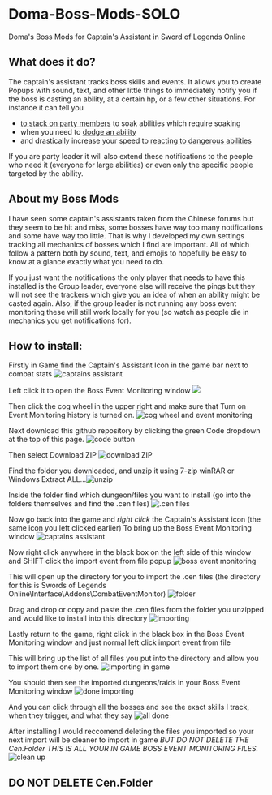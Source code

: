 # Doma-Boss-Mods-SOLO
Doma's Boss Mods for Captain's Assistant in Sword of Legends Online

## What does it do?
The captain's assistant tracks boss skills and events. It allows you to create Popups with sound, text, and other little things to immediately notify you if the boss is casting an ability, at a certain hp, or a few other situations.
For instance it can tell you 
- [to stack on party members](https://i.imgur.com/Zf8Aojv.gif) to soak abilities which require soaking
- when you need to [dodge an ability](https://i.imgur.com/MqWRB07.gif)
- and drastically increase your speed to [reacting to dangerous abilities](https://i.imgur.com/TrVJbWd.gif)

If you are party leader it will also extend these notifications to the people who need it (everyone for large abilities) or even only the specific people targeted by the ability.

## About my Boss Mods
I have seen some captain's assistants taken from the Chinese forums but they seem to be hit and miss, some bosses have way too many notifications and some have way too little.
That is why I developed my own settings tracking all mechanics of bosses which I find are important. 
All of which follow a pattern both by sound, text, and emojis to hopefully be easy to know at a glance exactly what you need to do.

If you just want the notifications the only player that needs to have this installed is the Group leader, everyone else will receive the pings but they will not see the trackers which give you an idea of when an ability might be casted again.
Also, if the group leader is not running any boss event monitoring these will still work locally for you (so watch as people die in mechanics you get notifications for).

## How to install:
Firstly in Game find the Captain's Assistant Icon in the game bar next to combat stats ![captains assistant](https://i.imgur.com/LrWxaMC.png)

Left click it to open the Boss Event Monitoring window
  <img src="https://i.imgur.com/Foj8P5D.png">

Then click the cog wheel in the upper right and make sure that Turn on Event Monitoring history is turned on. ![cog wheel and event monitoring](https://i.imgur.com/sc28uTn.png)

Next download this github repository by clicking the green Code dropdown at the top of this page. ![code button](https://i.imgur.com/ZJW04Ko.png)

Then select Download ZIP ![download ZIP](https://i.imgur.com/ztAZstz.png)

Find the folder you downloaded, and unzip it using 7-zip winRAR or Windows Extract ALL...![unzip](https://i.imgur.com/0x3a5c7.png)

Inside the folder find which dungeon/files you want to install (go into the folders themselves and find the .cen files) ![.cen files](https://i.imgur.com/OJrIGeP.png)

Now go back into the game and *right click* the Captain's Assistant icon (the same icon you left clicked earlier) To bring up the Boss Event Monitoring window ![captains assistant](https://i.imgur.com/LrWxaMC.png)

Now right click anywhere in the black box on the left side of this window and SHIFT click the import event from file popup ![boss event monitoring](https://i.imgur.com/SmXsnWY.png)

This will open up the directory for you to import the .cen files (the directory for this is Swords of Legends Online\Interface\Addons\CombatEventMonitor) ![folder](https://i.imgur.com/5AFYKpH.png)

Drag and drop or copy and paste the .cen files from the folder you unzipped and would like to install into this directory ![importing](https://i.imgur.com/Jg8u9zY.png)

Lastly return to the game, right click in the black box in the Boss Event Monitoring window and just normal left click import event from file

This will bring up the list of all files you put into the directory and allow you to import them one by one. ![importing in game](https://i.imgur.com/Iom5AZZ.png)

You should then see the imported dungeons/raids in your Boss Event Monitoring window ![done importing](https://i.imgur.com/x8ICSpK.png)

And you can click through all the bosses and see the exact skills I track, when they trigger, and what they say ![all done](https://i.imgur.com/U7nHw20.png)

After installing I would reccomend deleting the files you imported so your next import will be cleaner to import in game *BUT DO NOT DELETE THE Cen.Folder THIS IS ALL YOUR IN GAME BOSS EVENT MONITORING FILES.*
![clean up](https://i.imgur.com/uXhOJmq.png)

## DO NOT DELETE Cen.Folder

